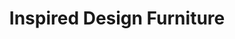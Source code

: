 ---
title: "Inspired Design Furniture"
url: /stanmore/inspired-design-furniture/
shop: furniture
---